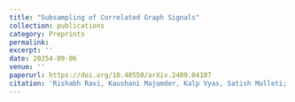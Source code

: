 ```yaml
---
title: "Subsampling of Correlated Graph Signals"
collection: publications
category: Preprints
permalink: 
excerpt: ''
date: 20254-09-06
venue: ''
paperurl: https://doi.org/10.48550/arXiv.2409.04107
citation: 'Rishabh Ravi, Kaushani Majumder, Kalp Vyas, Satish Mulleti;'
---
```


<!-- The contents above will be part of a list of publications, if the user clicks the link for the publication than the contents of section will be rendered as a full page, allowing you to provide more information about the paper for the reader. When publications are displayed as a single page, the contents of the above "citation" field will automatically be included below this section in a smaller font. -->
